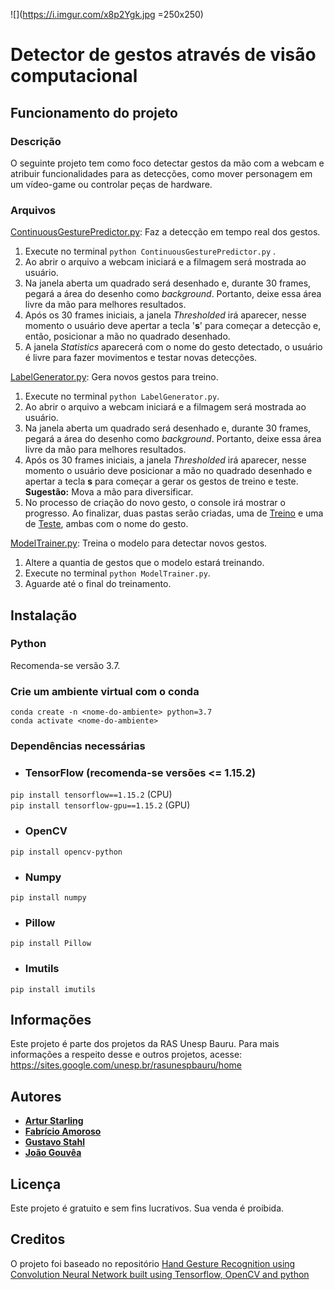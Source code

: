 ![](https://i.imgur.com/x8p2Ygk.jpg =250x250)
# Detector de gestos através de visão computacional

## Funcionamento do projeto

### Descrição

O seguinte projeto tem como foco detectar gestos da mão com a webcam e atribuir funcionalidades para as detecções, como mover personagem em um vídeo-game ou controlar peças de hardware.

### Arquivos

[ContinuousGesturePredictor.py](): Faz a detecção em tempo real dos gestos. 
1. Execute no terminal `python ContinuousGesturePredictor.py` .
2. Ao abrir o arquivo a webcam iniciará e a filmagem será mostrada ao usuário.
3. Na janela aberta um quadrado será desenhado e, durante 30 frames, pegará a área do desenho como *background*. Portanto, deixe essa área livre da mão para melhores resultados.
4. Após os 30 frames iniciais, a janela *Thresholded* irá aparecer, nesse momento o usuário deve apertar a tecla '**s**' para começar a detecção e, então, posicionar a mão no quadrado desenhado.
5. A janela *Statistics* aparecerá com o nome do gesto detectado, o usuário é livre para fazer movimentos e testar novas detecções.

[LabelGenerator.py](): Gera novos gestos para treino.
1. Execute no terminal `python LabelGenerator.py`.
2. Ao abrir o arquivo a webcam iniciará e a filmagem será mostrada ao usuário.
3. Na janela aberta um quadrado será desenhado e, durante 30 frames, pegará a área do desenho como *background*. Portanto, deixe essa área livre da mão para melhores resultados.
4. Após os 30 frames iniciais, a janela *Thresholded* irá aparecer, nesse momento o usuário deve posicionar a mão no quadrado desenhado e apertar a tecla **s** para começar a gerar os gestos de treino e teste. **Sugestão:** Mova a mão para diversificar.
5. No processo de criação do novo gesto, o console irá mostrar o progresso. Ao finalizar, duas pastas serão criadas, uma de [Treino]() e uma de [Teste](), ambas com o nome do gesto.

[ModelTrainer.py](): Treina o modelo para detectar novos gestos.
1. Altere a quantia de gestos que o modelo estará treinando.
2. Execute no terminal `python ModelTrainer.py`.
3. Aguarde até o final do treinamento.


## Instalação

### Python 

Recomenda-se versão 3.7.

### Crie um ambiente virtual com o conda

`conda create -n <nome-do-ambiente> python=3.7`<br/>
`conda activate <nome-do-ambiente>` 

### Dependências necessárias

- ### TensorFlow (recomenda-se versões <= 1.15.2)
`pip install tensorflow==1.15.2` (CPU)<br/>
`pip install tensorflow-gpu==1.15.2` (GPU)
- ### OpenCV
`pip install opencv-python`
- ### Numpy
`pip install numpy`
- ### Pillow
`pip install Pillow`
- ### Imutils
`pip install imutils`

## Informações
Este projeto é parte dos projetos da RAS Unesp Bauru. Para mais informações a respeito desse e outros projetos, acesse: https://sites.google.com/unesp.br/rasunespbauru/home

## Autores

- [**Artur Starling**](https://github.com/ArturStarling)
- [**Fabrício Amoroso**](https://github.com/lefabricion)
- [**Gustavo Stahl**](https://github.com/GustavoStah)
- [**João Gouvêa**](https://github.com/jaaoop)

## Licença

Este projeto é gratuito e sem fins lucrativos. Sua venda é proibida.

## Creditos

O projeto foi baseado no repositório [Hand Gesture Recognition using Convolution Neural Network built using Tensorflow, OpenCV and python](https://github.com/SparshaSaha/Hand-Gesture-Recognition-Using-Background-Elllimination-and-Convolution-Neural-Network)
